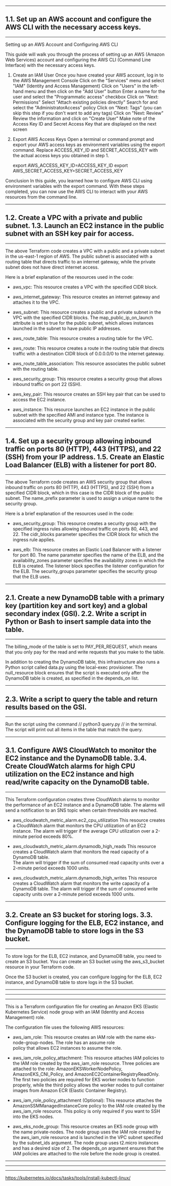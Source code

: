 --------------------------------------------------------------------------------------
1.1. Set up an AWS account and configure the AWS CLI with the necessary access keys.
--------------------------------------------------------------------------------------
--------------------------------------------------------------------------------------
Setting up an AWS Account and Configuring AWS CLI

This guide will walk you through the process of setting up an AWS (Amazon Web Services) 
account and configuring the AWS CLI (Command Line Interface) with the necessary access keys.

1. Create an IAM User
    Once you have created your AWS account, log in to the AWS Management Console
    Click on the "Services" menu and select "IAM" (Identity and Access Management)
    Click on "Users" in the left-hand menu and then click on the "Add User" button
    Enter a name for the user and select the "Programmatic access" checkbox
    Click on "Next: Permissions"
    Select "Attach existing policies directly"
    Search for and select the "AdministratorAccess" policy
    Click on "Next: Tags" (you can skip this step if you don't want to add any tags)
    Click on "Next: Review"
    Review the information and click on "Create User"
    Make note of the Access Key ID and Secret Access Key that are displayed on the next screen

2. Export AWS Access Keys
   Open a terminal or command prompt and export your AWS access keys as environment
   variables using the export command. Replace ACCESS_KEY_ID and SECRET_ACCESS_KEY 
   with the actual access keys you obtained in step 1.

     export AWS_ACCESS_KEY_ID=ACCESS_KEY_ID
     export AWS_SECRET_ACCESS_KEY=SECRET_ACCESS_KEY


Conclusion
In this guide, you learned how to configure AWS CLI using environment variables with the export command.
With these steps completed, you can now use the AWS CLI to interact with your AWS resources from the command line.


--------------------------------------------------------------------------------------------------------------
1.2. Create a VPC with a private and public subnet.
1.3. Launch an EC2 instance in the public subnet with an SSH key pair for access.
--------------------------------------------------------------------------------------------------------------
--------------------------------------------------------------------------------------------------------------
The above Terraform code creates a VPC with a public and a private subnet in the us-east-1 region of AWS.
The public subnet is associated with a routing table that directs traffic to an internet gateway, while 
the private subnet does not have direct internet access.

Here is a brief explanation of the resources used in the code:

-  aws_vpc: This resource creates a VPC with the specified CIDR block.

-  aws_internet_gateway: This resource creates an internet gateway and attaches it to the VPC.

-  aws_subnet: This resource creates a public and a private subnet in the VPC with the specified CIDR blocks. 
       The map_public_ip_on_launch attribute is set to true for the public subnet, which allows instances launched 
       in the subnet to have public IP addresses.

-  aws_route_table: This resource creates a routing table for the VPC.

-  aws_route: This resource creates a route in the routing table that directs traffic with a destination CIDR block 
       of 0.0.0.0/0 to the internet gateway.

-  aws_route_table_association: This resource associates the public subnet with the routing table.

-  aws_security_group: This resource creates a security group that allows inbound traffic on port 22 (SSH).

-  aws_key_pair: This resource creates an SSH key pair that can be used to access the EC2 instance.

-  aws_instance: This resource launches an EC2 instance in the public subnet with the specified AMI and instance type. 
       The instance is associated with the security group and key pair created earlier.


------------------------------------------------------------------------------------------------------------------------
1.4. Set up a security group allowing inbound traffic on ports 80 (HTTP), 443 (HTTPS), and 22 (SSH) from your IP address.
1.5. Create an Elastic Load Balancer (ELB) with a listener for port 80.
------------------------------------------------------------------------------------------------------------------------
------------------------------------------------------------------------------------------------------------------------
The above Terraform code creates an AWS security group that allows inbound traffic on ports 80 (HTTP), 443 (HTTPS), 
and 22 (SSH) from a specified CIDR block, which in this case is the CIDR block of the public subnet. The name_prefix 
parameter is used to assign a unique name to the security group.

Here is a brief explanation of the resources used in the code:

-  aws_security_group: This resource creates a security group with the specified ingress rules allowing inbound 
       traffic on ports 80, 443, and 22. The cidr_blocks parameter specifies the CIDR block for which the ingress 
       rule applies.

-  aws_elb: This resource creates an Elastic Load Balancer with a listener for port 80. The name parameter specifies 
       the name of the ELB, and the availability_zones parameter specifies the availability zones in which the ELB 
       is created. The listener block specifies the listener configuration for the ELB. The security_groups parameter 
       specifies the security group that the ELB uses.


----------------------------------------------------------------------------------------------------------------------
2.1. Create a new DynamoDB table with a primary key (partition key and sort key) and a global secondary index (GSI).
2.2. Write a script in Python or Bash to insert sample data into the table.
----------------------------------------------------------------------------------------------------------------------
----------------------------------------------------------------------------------------------------------------------
  The billing_mode of the table is set to PAY_PER_REQUEST, which means that you only pay for the read and write requests 
  that you make to the table.

  In addition to creating the DynamoDB table, this infrastructure also runs a Python script called data.py using the 
  local-exec provisioner. The null_resource block ensures that the script is executed only after the DynamoDB table is 
  created, as specified in the depends_on list.


----------------------------------------------------------------------------------------------------------------------
2.3. Write a script to query the table and return results based on the GSI.
----------------------------------------------------------------------------------------------------------------------
----------------------------------------------------------------------------------------------------------------------
  Run the script using the command //   python3 query.py   // in the terminal.
  The script will print out all items in the table that match the query.


--------------------------------------------------------------------------------------------------------------------
3.1. Configure AWS CloudWatch to monitor the EC2 instance and the DynamoDB table.
3.4. Create CloudWatch alarms for high CPU utilization on the EC2 instance and high read/write capacity on the DynamoDB table.
--------------------------------------------------------------------------------------------------------------------
--------------------------------------------------------------------------------------------------------------------
  This Terraform configuration creates three CloudWatch alarms to monitor the performance of an EC2 instance and 
  a DynamoDB table. The alarms will send a notification to an SNS topic when certain thresholds are reached.

-  aws_cloudwatch_metric_alarm.ec2_cpu_utilization
       This resource creates a CloudWatch alarm that monitors the CPU utilization of an EC2 instance. 
       The alarm will trigger if the average CPU utilization over a 2-minute period exceeds 80%.

-  aws_cloudwatch_metric_alarm.dynamodb_high_reads
       This resource creates a CloudWatch alarm that monitors the read capacity of a DynamoDB table.  
       The alarm will trigger if the sum of consumed read capacity units over a 2-minute period exceeds 1000 units.

-  aws_cloudwatch_metric_alarm.dynamodb_high_writes
       This resource creates a CloudWatch alarm that monitors the write capacity of a DynamoDB table. The alarm will 
       trigger if the sum of consumed write capacity units over a 2-minute period exceeds 1000 units.


--------------------------------------------------------------------------------------------------------------------
3.2. Create an S3 bucket for storing logs.
3.3. Configure logging for the ELB, EC2 instance, and the DynamoDB table to store logs in the S3 bucket.
--------------------------------------------------------------------------------------------------------------------
--------------------------------------------------------------------------------------------------------------------
  To store logs for the ELB, EC2 instance, and DynamoDB table, you need to create an S3 bucket. You can create an S3 
  bucket using the aws_s3_bucket resource in your Terraform code.

  Once the S3 bucket is created, you can configure logging for the ELB, EC2 instance, and DynamoDB table to store 
  logs in the S3 bucket.


--------------------------------------------------------------------------------------------------------------------

--------------------------------------------------------------------------------------------------------------------
-------------------------------------------------------------------------------------------------------------------- 
  This is a Terraform configuration file for creating an Amazon EKS (Elastic Kubernetes Service) node group with an 
  IAM (Identity and Access Management) role.

  The configuration file uses the following AWS resources:

-  aws_iam_role: This resource creates an IAM role with the name eks-node-group-nodes. The role has an assume role  
       policy that allows EC2 instances to assume the role.

-  aws_iam_role_policy_attachment: This resource attaches IAM policies to the IAM role created by the aws_iam_role 
       resource. Three policies are attached to the role: AmazonEKSWorkerNodePolicy, AmazonEKS_CNI_Policy, and 
       AmazonEC2ContainerRegistryReadOnly. The first two policies are required for EKS worker nodes to function 
       properly, while the third policy allows the worker nodes to pull container images from Amazon ECR 
       (Elastic Container Registry).

-  aws_iam_role_policy_attachment (Optional): This resource attaches the AmazonSSMManagedInstanceCore policy to 
       the IAM role created by the aws_iam_role resource. This policy is only required if you want to SSH into the 
       EKS nodes.

-  aws_eks_node_group: This resource creates an EKS node group with the name private-nodes. The node group uses 
       the IAM role created by the aws_iam_role resource and is launched in the VPC subnet specified by the 
       subnet_ids argument. The node group uses t2.micro instances and has a desired size of 2. The depends_on 
       argument ensures that the IAM policies are attached to the role before the node group is created.

---------------------------------------------------------------------------------------------------------------

---------------------------------------------------------------------------------------------------------------
---------------------------------------------------------------------------------------------------------------


https://kubernetes.io/docs/tasks/tools/install-kubectl-linux/






























